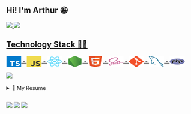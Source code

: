 ## Hi! I'm Arthur 😀

<a href="https://github.com/arthursfreitas">
  <img height="180em" src="https://github-readme-stats-eight-theta.vercel.app/api?username=lhggomes&show_icons=true&theme=dracula&include_all_commits=true&count_private=true"/>
  <img height="180em" src="https://github-readme-stats-eight-theta.vercel.app/api/top-langs/?username=arthursfreitas&layout=compact&langs_count=8&theme=dracula"/>

<div style="display: inline_block">

## Technology Stack 👨‍💻

<img align="center"  height="30" width="40" src="https://raw.githubusercontent.com/devicons/devicon/master/icons/typescript/typescript-original.svg"> -
<img align="center"  height="30" width="40" src="https://raw.githubusercontent.com/devicons/devicon/master/icons/javascript/javascript-original.svg"> -
<img align="center"  height="30" width="40" src="https://raw.githubusercontent.com/devicons/devicon/master/icons/react/react-original.svg"> -
<img align="center"  height="30" width="40" src="https://raw.githubusercontent.com/devicons/devicon/master/icons/nodejs/nodejs-original.svg"> -
<img align="center"  height="30" width="40" src="https://raw.githubusercontent.com/devicons/devicon/master/icons/html5/html5-original.svg"> -
<img align="center"  height="30" width="40" src="https://raw.githubusercontent.com/devicons/devicon/master/icons/sass/sass-original.svg"> -
<img align="center"  height="30" width="40" src="https://raw.githubusercontent.com/devicons/devicon/master/icons/git/git-original.svg"> -
<img align="center"  height="30" width="40" src="https://raw.githubusercontent.com/devicons/devicon/master/icons/mysql/mysql-original.svg"> -
<img align="center"  height="30" width="40" src="https://raw.githubusercontent.com/devicons/devicon/master/icons/php/php-original.svg">

</div>

  <p align='left'>
  <a href="#"><img src="https://badges.pufler.dev/visits/arthursfreitas/arthursfreitas"></a>
  </p>
  
  <details>
  <summary>📃 My Resume</summary>

## Education

- 📖 **Analysis and Systems Development**\
  📆 2020\
  📍 **Universidade Católica de Brasília** - Brasília, Brazil

## Experience

<img align="right" src="https://img.shields.io/badge/Git-F05032?style=for-the-badge&logo=git&logoColor=white" />
<img align="right" src="https://img.shields.io/badge/Wordpress-23282d?style=for-the-badge&logo=wordpress&logoColor=white" />
<img align="right" src="https://img.shields.io/badge/Nodejs-026e00?style=for-the-badge&logo=node.js&logoColor=white" />
<img align="right" src="https://img.shields.io/badge/PHP-8892bf?style=for-the-badge&logo=php&logoColor=white"/>
<img align="right" src="https://img.shields.io/badge/react-20232a?style=for-the-badge&logo=react&logoColor=61dafb"/>
<img align="right" src="https://img.shields.io/badge/JavaScript-F7DF1E?style=for-the-badge&logo=javascript&logoColor=black"/>
<img align="right" src="https://img.shields.io/badge/Typescript-3178c6?style=for-the-badge&logo=typescript&logoColor=white"/>

- 👨‍💻 **FullStack Developer**\
  📆 2020 - Moment\
  📍 **<a href="https://www.arthursfreitas.com.br/" target="_blank">Self-employed</a>** - Coronel Fabriciano/MG, Brazil

<br>
<img align="right" src="https://img.shields.io/badge/Git-F05032?style=for-the-badge&logo=git&logoColor=white" />
<img align="right" src="https://img.shields.io/badge/yii-6eca24?style=for-the-badge&logo=&logoColor=white" />
<img align="right" src="https://img.shields.io/badge/html-dd4b25?style=for-the-badge&logo=html5&logoColor=white" />
<img align="right" src="https://img.shields.io/badge/css-254bdd?style=for-the-badge&logo=css3&logoColor=white" />
<img align="right" src="https://img.shields.io/badge/PLSQL-e55844?style=for-the-badge&logo=oracle&logoColor=white" />
<img align="right" src="https://img.shields.io/badge/PHP-8892bf?style=for-the-badge&logo=php&logoColor=white" />

- 👨‍💻 **PHP Developer Analyst**\
  📆 2020 - 2020\
  📍 **<a href="https://www.reply.com/br/" target="_blank">Reply</a>** - Belo Horizonte/MG, Brazil

<br>

<img align="right" src="https://img.shields.io/badge/css-254bdd?style=for-the-badge&logo=css3&logoColor=white" />
<img align="right" src="https://img.shields.io/badge/html-dd4b25?style=for-the-badge&logo=html5&logoColor=white" />
<img align="right" src="https://img.shields.io/badge/jQuery-0769ad?style=for-the-badge&logo=jquery&logoColor=white" />
<img align="right" src="https://img.shields.io/badge/Wordpress-23282d?style=for-the-badge&logo=wordpress&logoColor=white" />
<img align="right" src="https://img.shields.io/badge/Git-F05032?style=for-the-badge&logo=git&logoColor=white" />
<img align="right" src="https://img.shields.io/badge/PHP-8892bf?style=for-the-badge&logo=php&logoColor=white" />

- 👨‍💻 **Web Developer**\
  📆 2019 - 2020\
  📍 **<a href="http://ecomd.com.br/" target="_blank">ECOM-D</a>** - Coronel Fabriciano/MG, Brazil

</details>

##

  <div>
  <a href="https://www.arthursfreitas.com.br" target="_blank"><img src="https://img.shields.io/badge/website-01416d?style=for-the-badge&logo=microsoft-edge&logoColor=white" target="_blank"></a>
  <a href="mailto:contato@arthursfreitas.com.br" target="_blank"><img src="https://img.shields.io/badge/-Gmail-%23EA4335?style=for-the-badge&logo=gmail&logoColor=white" target="_blank"></a>
  <a href="https://www.linkedin.com/in/arthurssfreitas/" target="_blank"><img src="https://img.shields.io/badge/-LinkedIn-%230077B5?style=for-the-badge&logo=linkedin&logoColor=white" target="_blank"></a>
  </div>
